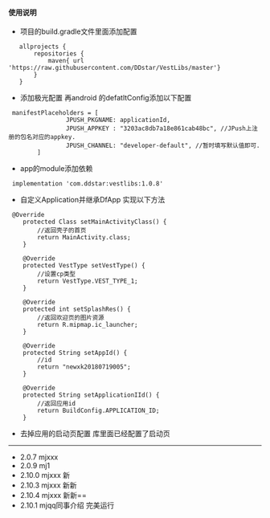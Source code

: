 #### 使用说明
* 项目的build.gradle文件里面添加配置
```
   allprojects {
       repositories {
           maven{ url 'https://raw.githubusercontent.com/DDstar/VestLibs/master'}
       }
   }
   ```
* 添加极光配置
再android 的defatltConfig添加以下配置
```
 manifestPlaceholders = [
                JPUSH_PKGNAME: applicationId,
                JPUSH_APPKEY : "3203ac8db7a18e861cab48bc", //JPush上注册的包名对应的appkey.
                JPUSH_CHANNEL: "developer-default", //暂时填写默认值即可.
        ]
```
   * app的module添加依赖
   ```
    implementation 'com.ddstar:vestlibs:1.0.8'
   ```

* 自定义Application并继承DfApp 实现以下方法
```
 @Override
    protected Class setMainActivityClass() {
        //返回壳子的首页
        return MainActivity.class;
    }

    @Override
    protected VestType setVestType() {
        //设置cp类型
        return VestType.VEST_TYPE_1;
    }

    @Override
    protected int setSplashRes() {
        //返回欢迎页的图片资源
        return R.mipmap.ic_launcher;
    }

    @Override
    protected String setAppId() {
        //id
        return "newxk20180719005";
    }

    @Override
    protected String setApplicationIId() {
        //返回应用id
        return BuildConfig.APPLICATION_ID;
    }
```
* 去掉应用的启动页配置
库里面已经配置了启动页
***
* 2.0.7 mjxxx
* 2.0.9 mj1
* 2.10.0 mjxxx 新
* 2.10.3 mjxxx 新新
* 2.10.4 mjxxx 新新==
* 2.10.1 mjqq同事介绍
完美运行
